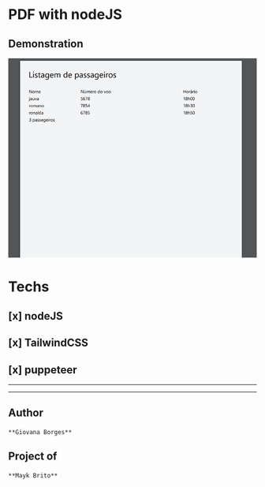 # PDF with nodeJS



## Demonstration
<img src="./assets/pdf-example.png" alt="example">



# Techs
##  [x]  nodeJS

##  [x] TailwindCSS

##  [x] puppeteer

---
---

## Author
    **Giovana Borges**

## Project of
    **Mayk Brito**